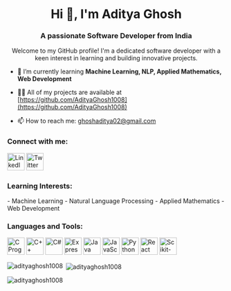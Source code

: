 <h1 align="center">Hi 👋, I'm Aditya Ghosh</h1>
<h3 align="center">A passionate Software Developer from India</h3>

<p align="center">Welcome to my GitHub profile! I'm a dedicated software developer with a keen interest in learning and building innovative projects.</p>

- 🌱 I’m currently learning **Machine Learning, NLP, Applied Mathematics, Web Development**

- 👨‍💻 All of my projects are available at [https://github.com/AdityaGhosh1008](https://github.com/AdityaGhosh1008)

- 📫 How to reach me: [ghoshaditya02@gmail.com](mailto:ghoshaditya02@gmail.com)

<h3 align="left">Connect with me:</h3>
<p align="left">
  <a href="your-linkedin-profile" target="_blank"><img src="linkedin-icon" alt="LinkedIn" width="40" height="40"/></a>
  <a href="your-twitter-profile" target="_blank"><img src="twitter-icon" alt="Twitter" width="40" height="40"/></a>
  <!-- Add more social media links as needed -->
</p>

<h3 align="left">Learning Interests:</h3>
<p align="left">
  - Machine Learning
  - Natural Language Processing
  - Applied Mathematics
  - Web Development
</p>

<h3 align="left">Languages and Tools:</h3>
<p align="left">
  <a href="https://www.cprogramming.com/" target="_blank" rel="noreferrer"><img src="c-icon" alt="C Programming Language" width="40" height="40"/></a>
  <a href="https://www.w3schools.com/cpp/" target="_blank" rel="noreferrer"><img src="cplusplus-icon" alt="C++" width="40" height="40"/></a>
  <a href="https://www.w3schools.com/cs/" target="_blank" rel="noreferrer"><img src="csharp-icon" alt="C#" width="40" height="40"/></a>
  <a href="https://expressjs.com" target="_blank" rel="noreferrer"><img src="express-icon" alt="Express.js" width="40" height="40"/></a>
  <a href="https://www.java.com" target="_blank" rel="noreferrer"><img src="java-icon" alt="Java" width="40" height="40"/></a>
  <a href="https://developer.mozilla.org/en-US/docs/Web/JavaScript" target="_blank" rel="noreferrer"><img src="javascript-icon" alt="JavaScript" width="40" height="40"/></a>
  <a href="https://www.python.org" target="_blank" rel="noreferrer"><img src="python-icon" alt="Python" width="40" height="40"/></a>
  <a href="https://reactjs.org/" target="_blank" rel="noreferrer"><img src="react-icon" alt="React" width="40" height="40"/></a>
  <a href="https://scikit-learn.org/" target="_blank" rel="noreferrer"><img src="scikit-learn-icon" alt="Scikit-Learn" width="40" height="40"/></a>
</p>

<p><img align="left" src="https://github-readme-stats.vercel.app/api/top-langs?username=adityaghosh1008&show_icons=true&locale=en&layout=compact" alt="adityaghosh1008" /></p>

<p>&nbsp;<img align="center" src="https://github-readme-stats.vercel.app/api?username=adityaghosh1008&show_icons=true&locale=en" alt="adityaghosh1008" /></p>

<p><img align="center" src="https://github-readme-streak-stats.herokuapp.com/?user=adityaghosh1008&" alt="adityaghosh1008" /></p>
